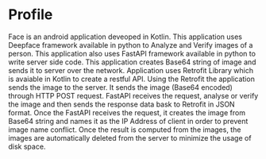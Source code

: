 # Profile
Face is an android application deveoped in Kotlin. This application uses Deepface framework available in python to Analyze and Verify images of a person. 
This application also uses FastAPI framework available in python to write server side code. 
This application creates Base64 string of image and sends it to server over the network.
Application uses Retrofit Library which is avaiable in Kotlin to create a restful API. 
Using the Retrofit the application sends the image to the server. It sends the image (Base64 encoded) through HTTP POST request. 
FastAPI receives the request, analyse or verify the image and then sends the response data bask to Retrofit in JSON format. 
Once the FastAPI receives the request, it creates the image from Base64 string and names it as the IP Address of client in order to prevent image name conflict.
Once the result is computed from the images, the images are automatically deleted from the server to minimize the usage of disk space.
